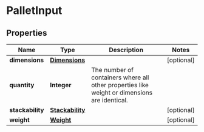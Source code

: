 # PalletInput

## Properties
Name | Type | Description | Notes
------------ | ------------- | ------------- | -------------
**dimensions** | [**Dimensions**](Dimensions.md) |  |  [optional]
**quantity** | **Integer** | The number of containers where all other properties like weight or dimensions are identical. | 
**stackability** | [**Stackability**](Stackability.md) |  |  [optional]
**weight** | [**Weight**](Weight.md) |  |  [optional]
